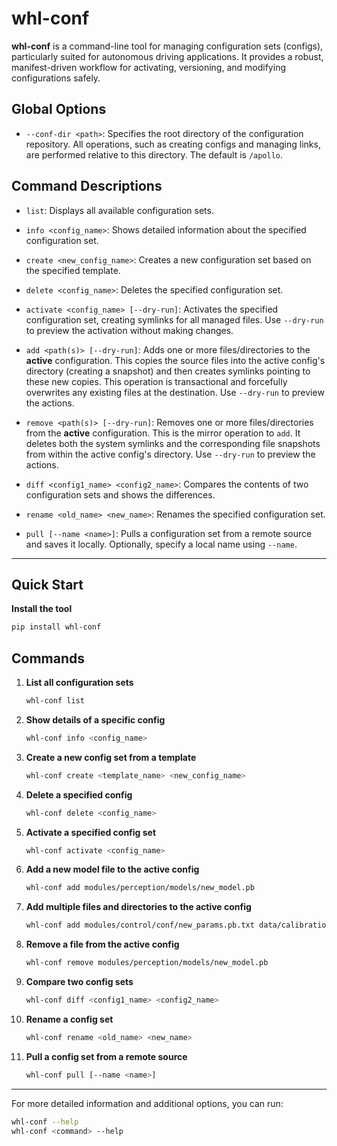 # whl-conf

**whl-conf** is a command-line tool for managing configuration sets (configs), particularly suited for autonomous driving applications. It provides a robust, manifest-driven workflow for activating, versioning, and modifying configurations safely.

## Global Options

*   `--conf-dir <path>`: Specifies the root directory of the configuration repository. All operations, such as creating configs and managing links, are performed relative to this directory. The default is `/apollo`.

## Command Descriptions

*   `list`: Displays all available configuration sets.

*   `info <config_name>`: Shows detailed information about the specified configuration set.

*   `create <new_config_name>`: Creates a new configuration set based on the specified template.

*   `delete <config_name>`: Deletes the specified configuration set.

*   `activate <config_name> [--dry-run]`: Activates the specified configuration set, creating symlinks for all managed files. Use `--dry-run` to preview the activation without making changes.

*   `add <path(s)> [--dry-run]`: Adds one or more files/directories to the **active** configuration. This copies the source files into the active config's directory (creating a snapshot) and then creates symlinks pointing to these new copies. This operation is transactional and forcefully overwrites any existing files at the destination. Use `--dry-run` to preview the actions.

*   `remove <path(s)> [--dry-run]`: Removes one or more files/directories from the **active** configuration. This is the mirror operation to `add`. It deletes both the system symlinks and the corresponding file snapshots from within the active config's directory. Use `--dry-run` to preview the actions.

*   `diff <config1_name> <config2_name>`: Compares the contents of two configuration sets and shows the differences.

*   `rename <old_name> <new_name>`: Renames the specified configuration set.

*   `pull [--name <name>]`: Pulls a configuration set from a remote source and saves it locally. Optionally, specify a local name using `--name`.

---

## Quick Start

**Install the tool**

```bash
pip install whl-conf
```

## Commands

1.  **List all configuration sets**

    ```bash
    whl-conf list
    ```

2.  **Show details of a specific config**

    ```bash
    whl-conf info <config_name>
    ```

3.  **Create a new config set from a template**

    ```bash
    whl-conf create <template_name> <new_config_name>
    ```

4.  **Delete a specified config**

    ```bash
    whl-conf delete <config_name>
    ```

5.  **Activate a specified config set**

    ```bash
    whl-conf activate <config_name>
    ```

6.  **Add a new model file to the active config**

    ```bash
    whl-conf add modules/perception/models/new_model.pb
    ```

7.  **Add multiple files and directories to the active config**

    ```bash
    whl-conf add modules/control/conf/new_params.pb.txt data/calibration/new_camera/
    ```

8.  **Remove a file from the active config**

    ```bash
    whl-conf remove modules/perception/models/new_model.pb
    ```

9.  **Compare two config sets**

    ```bash
    whl-conf diff <config1_name> <config2_name>
    ```

10. **Rename a config set**

    ```bash
    whl-conf rename <old_name> <new_name>
    ```

11. **Pull a config set from a remote source**

    ```bash
    whl-conf pull [--name <name>]
    ```

---

For more detailed information and additional options, you can run:

```bash
whl-conf --help
whl-conf <command> --help
```

